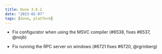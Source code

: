 ```yaml
---
title: Dune 3.6.2
date: "2023-02-07"
tags: [dune, platform]
---
```


- Fix configurator when using the MSVC compiler (#6538, fixes #6537, @nojb)

- Fix running the RPC server on windows (#6721 fixes #6720, @rgrinberg)